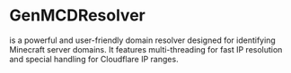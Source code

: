 # GenMCDResolver
is a powerful and user-friendly domain resolver designed for identifying Minecraft server domains. It features multi-threading for fast IP resolution and special handling for Cloudflare IP ranges. 
